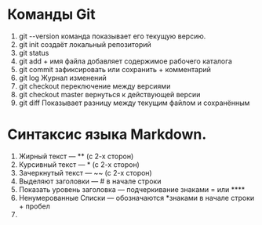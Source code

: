# Команды Git

1. git --version команда показывает его текущую версию.
2. git init создаёт локальный репозиторий
3. git status
4. git add + имя файла добавляет содержимое рабочего каталога
5. git commit зафиксировать или сохранить + комментарий
6. git log Журнал изменений
7. git checkout переключение между версиями
8. git checkout master вернуться к действующей версии
9. git diff Показывает разницу между текущим файлом
и сохранённым


# Cинтаксис языка Markdown.

1. Жирный текст — ** (с 2-х сторон)
2. Курсивный текст — * (с 2-х сторон)
3. Зачеркнутый текст — ~~  (с 2-х сторон)
4. Выделяют заголовки — # в начале строки
5. Показать уровень заголовка —
подчеркивание знаками = или ****
6. Ненумерованные Списки — обозначаются
*знаками в начале строки + пробел
7. 



